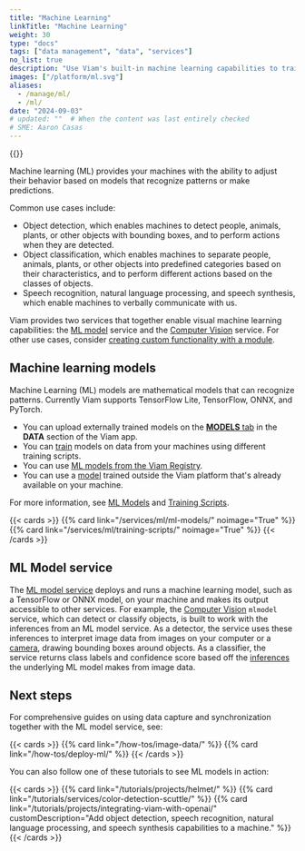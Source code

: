 ```yaml
---
title: "Machine Learning"
linkTitle: "Machine Learning"
weight: 30
type: "docs"
tags: ["data management", "data", "services"]
no_list: true
description: "Use Viam's built-in machine learning capabilities to train image classification models and deploy these models to your machines."
images: ["/platform/ml.svg"]
aliases:
  - /manage/ml/
  - /ml/
date: "2024-09-03"
# updated: ""  # When the content was last entirely checked
# SME: Aaron Casas
---
```


<p>
{{<imgproc src="/services/ml/training.png" class="alignright" resize="400x" declaredimensions=true alt="ML training">}}
</p>

Machine learning (ML) provides your machines with the ability to adjust their behavior based on models that recognize patterns or make predictions.

Common use cases include:

- Object detection, which enables machines to detect people, animals, plants, or other objects with bounding boxes, and to perform actions when they are detected.
- Object classification, which enables machines to separate people, animals, plants, or other objects into predefined categories based on their characteristics, and to perform different actions based on the classes of objects.
- Speech recognition, natural language processing, and speech synthesis, which enable machines to verbally communicate with us.

Viam provides two services that together enable visual machine learning capabilities: the [ML model](/services/ml/deploy/) service and the [Computer Vision](/services/vision/) service.
For other use cases, consider [creating custom functionality with a module](/how-tos/create-module/).

## Machine learning models

Machine Learning (ML) models are mathematical models that can recognize patterns.
Currently Viam supports TensorFlow Lite, TensorFlow, ONNX, and PyTorch.

- You can upload externally trained models on the [**MODELS** tab](https://app.viam.com/data/models) in the **DATA** section of the Viam app.
- You can [train](/how-tos/deploy-ml/) models on data from your machines using different training scripts.
- You can use [ML models from the Viam Registry](https://app.viam.com/registry?type=ML+Model).
- You can use a [model](/services/ml/ml-models/) trained outside the Viam platform that's already available on your machine.

For more information, see [ML Models](/services/ml/ml-models/) and [Training Scripts](/services/ml/training-scripts/).

{{< cards >}}
{{% card link="/services/ml/ml-models/" noimage="True" %}}
{{% card link="/services/ml/training-scripts/" noimage="True" %}}
{{< /cards >}}

## ML Model service

The [ML model service](/services/ml/deploy/) deploys and runs a machine learning model, such as a TensorFlow or ONNX model, on your machine and makes its output accessible to other services.
For example, the [Computer Vision](/services/vision/mlmodel/) `mlmodel` service, which can detect or classify objects, is built to work with the inferences from an ML model service.
As a detector, the service uses these inferences to interpret image data from images on your computer or a [camera](/components/camera/), drawing bounding boxes around objects.
As a classifier, the service returns class labels and confidence score based off the [inferences](/appendix/apis/services/ml/#infer) the underlying ML model makes from image data.

## Next steps

For comprehensive guides on using data capture and synchronization together with the ML model service, see:

{{< cards >}}
{{% card link="/how-tos/image-data/" %}}
{{% card link="/how-tos/deploy-ml/" %}}
{{< /cards >}}

You can also follow one of these tutorials to see ML models in action:

{{< cards >}}
{{% card link="/tutorials/projects/helmet/" %}}
{{% card link="/tutorials/services/color-detection-scuttle/" %}}
{{% card link="/tutorials/projects/integrating-viam-with-openai/" customDescription="Add object detection, speech recognition, natural language processing, and speech synthesis capabilities to a machine." %}}
{{< /cards >}}
